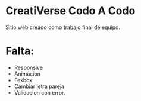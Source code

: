 # CreatiVerse Codo A Codo
Sitio web creado como trabajo final de equipo.

# Falta:
* Responsive
* Animacion
* Fexbox
* Cambiar letra pareja
* Validacion con error.
